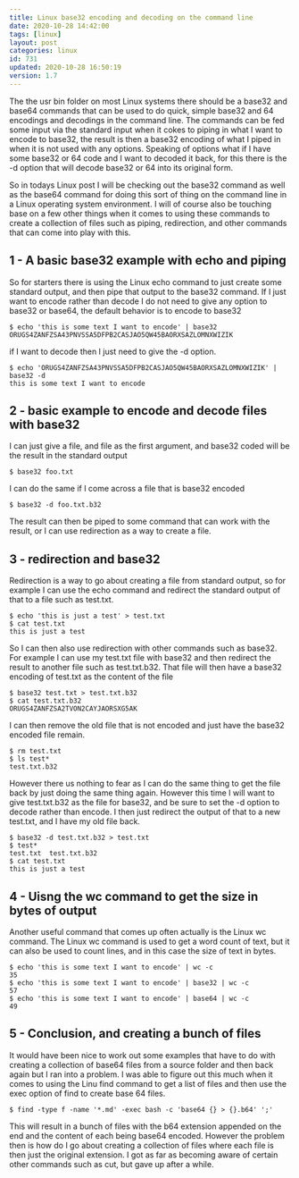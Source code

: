 ```yaml
---
title: Linux base32 encoding and decoding on the command line
date: 2020-10-28 14:42:00
tags: [linux]
layout: post
categories: linux
id: 731
updated: 2020-10-28 16:50:19
version: 1.7
---
```


The the usr bin folder on most Linux systems there should be a base32 and base64 commands that can be used to do quick, simple base32 and 64 encodings and decodings in the command line. The commands can be fed some input via the standard input when it cokes to piping in what I want to encode to base32, the result is then a base32 encoding of what I piped in when it is not used with any options. Speaking of options what if I have some base32 or 64 code and I want to decoded it back, for this there is the -d option that will decode base32 or 64 into its original form.

So in todays Linux post I will be checking out the base32 command as well as the base64 command for doing this sort of thing on the command line in a Linux operating system environment. I will of course also be touching base on a few other things when it comes to using these commands to create a collection of files such as piping, redirection, and other commands that can come into play with this. 

<!-- more -->

## 1 - A basic base32 example with echo and piping

So for starters there is using the Linux echo command to just create some standard output, and then pipe that output to the base32 command. If I just want to encode rather than decode I do not need to give any option to base32 or base64, the default behavior is to encode to base32

```
$ echo 'this is some text I want to encode' | base32
ORUGS4ZANFZSA43PNVSSA5DFPB2CASJAO5QW45BAORXSAZLOMNXWIZIK
```

if I want to decode then I just need to give the -d option.

```
$ echo 'ORUGS4ZANFZSA43PNVSSA5DFPB2CASJAO5QW45BAORXSAZLOMNXWIZIK' | base32 -d
this is some text I want to encode
```

## 2 - basic example to encode and decode files with base32

I can just give a file, and file as the first argument, and base32 coded will be the result in the standard output

```
$ base32 foo.txt
```

I can do the same if I come across a file that is base32 encoded

```
$ base32 -d foo.txt.b32
```

The result can then be piped to some command that can work with the result, or I can use redirection as a way to create a file.

## 3 - redirection and base32

Redirection is a way to go about creating a file from standard output, so for example I can use the echo command and redirect the standard output of that to a file such as test.txt.

```
$ echo 'this is just a test' > test.txt
$ cat test.txt
this is just a test
```

So I can then also use redirection with other commands such as base32. For example I can use my test.txt file with base32 and then redirect the result to another file such as test.txt.b32. That file will then have a base32 encoding of test.txt as the content of the file

```
$ base32 test.txt > test.txt.b32
$ cat test.txt.b32
ORUGS4ZANFZSA2TVON2CAYJAORSXG5AK
```

I can then remove the old file that is not encoded and just have the base32 encoded file remain. 

```
$ rm test.txt
$ ls test*
test.txt.b32
```

However there us nothing to fear as I can do the same thing to get the file back by just doing the same thing again. However this time I will want to give test.txt.b32 as the file for base32, and be sure to set the -d option to decode rather than encode. I then just redirect the output of that to a new test.txt, and I have my old file back.

```
$ base32 -d test.txt.b32 > test.txt
$ test*
test.txt  test.txt.b32
$ cat test.txt
this is just a test
```

## 4 - Uisng the wc command to get the size in bytes of output

Another useful command that comes up often actually is the Linux wc command. The Linux wc command is used to get a word count of text, but it can also be used to count lines, and in this case the size of text in bytes.

```
$ echo 'this is some text I want to encode' | wc -c
35
$ echo 'this is some text I want to encode' | base32 | wc -c
57
$ echo 'this is some text I want to encode' | base64 | wc -c
49
```

## 5 - Conclusion, and creating a bunch of files

It would have been nice to work out some examples that have to do with creating a collection of base64 files from a source folder and then back again but I ran into a problem. I was able to figure out this much when it comes to using the Linu find command to get a list of files and then use the exec option of find to create base 64 files.

```
$ find -type f -name '*.md' -exec bash -c 'base64 {} > {}.b64' ';'
```

This will result in a bunch of files with the b64 extension appended on the end and the content of each being base64 encoded. However the problem then is how do I go about creating a collection of files where each file is then just the original extension. I got as far as becoming aware of certain other commands such as cut, but gave up after a while.
